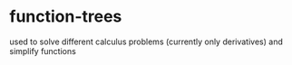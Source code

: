 # function-trees
used to solve different calculus problems (currently only derivatives) and simplify functions
